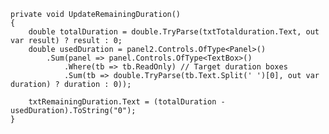     private void UpdateRemainingDuration()
    {
        double totalDuration = double.TryParse(txtTotalduration.Text, out var result) ? result : 0;
        double usedDuration = panel2.Controls.OfType<Panel>()
            .Sum(panel => panel.Controls.OfType<TextBox>()
                .Where(tb => tb.ReadOnly) // Target duration boxes
                .Sum(tb => double.TryParse(tb.Text.Split(' ')[0], out var duration) ? duration : 0));

        txtRemainingDuration.Text = (totalDuration - usedDuration).ToString("0");
    }
